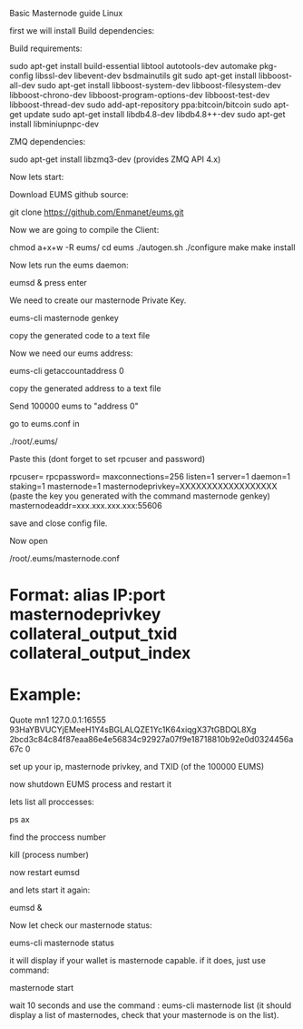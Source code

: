 Basic Masternode guide Linux

first we will install Build dependencies:

Build requirements:

sudo apt-get install build-essential libtool autotools-dev automake pkg-config libssl-dev libevent-dev bsdmainutils git
sudo apt-get install libboost-all-dev
sudo apt-get install libboost-system-dev libboost-filesystem-dev libboost-chrono-dev libboost-program-options-dev libboost-test-dev libboost-thread-dev
sudo add-apt-repository ppa:bitcoin/bitcoin
sudo apt-get update
sudo apt-get install libdb4.8-dev libdb4.8++-dev
sudo apt-get install libminiupnpc-dev

ZMQ dependencies:

sudo apt-get install libzmq3-dev (provides ZMQ API 4.x)

Now lets start:

Download EUMS  github source:


git clone https://github.com/Enmanet/eums.git

Now we are going to compile the Client:

chmod a+x+w -R eums/
cd eums
./autogen.sh
./configure
make
make install

Now lets run the eums daemon:

eumsd &
press enter


We need to create our masternode Private Key.

eums-cli masternode genkey

copy the generated code to a text file

Now we need our eums address:

eums-cli getaccountaddress 0

copy the generated address to a text file

Send 100000 eums to "address 0"

go to eums.conf in

./root/.eums/

Paste this (dont forget to set rpcuser and password)


rpcuser=<anything>
rpcpassword=<anything>
maxconnections=256
listen=1
server=1
daemon=1
staking=1
masternode=1
masternodeprivkey=XXXXXXXXXXXXXXXXXX (paste the key you generated with the command masternode genkey)
masternodeaddr=xxx.xxx.xxx.xxx:55606



save and close config file.

Now open 

 /root/.eums/masternode.conf


# Format: alias IP:port masternodeprivkey collateral_output_txid collateral_output_index
# Example: 
Quote
mn1 127.0.0.1:16555 93HaYBVUCYjEMeeH1Y4sBGLALQZE1Yc1K64xiqgX37tGBDQL8Xg 2bcd3c84c84f87eaa86e4e56834c92927a07f9e18718810b92e0d0324456a67c 0

set up your ip, masternode privkey, and TXID (of the 100000 EUMS)


now shutdown EUMS process and restart it

lets list all proccesses:

ps ax

find the proccess number


kill (process number)

now restart eumsd

and lets start it again:

eumsd &


Now let check our masternode status:

eums-cli masternode status

it will display if your wallet is masternode capable. if it does, just use command:  

masternode start

wait 10 seconds and use the command : eums-cli masternode list  (it should display a list of masternodes, check that your masternode is on the list).
